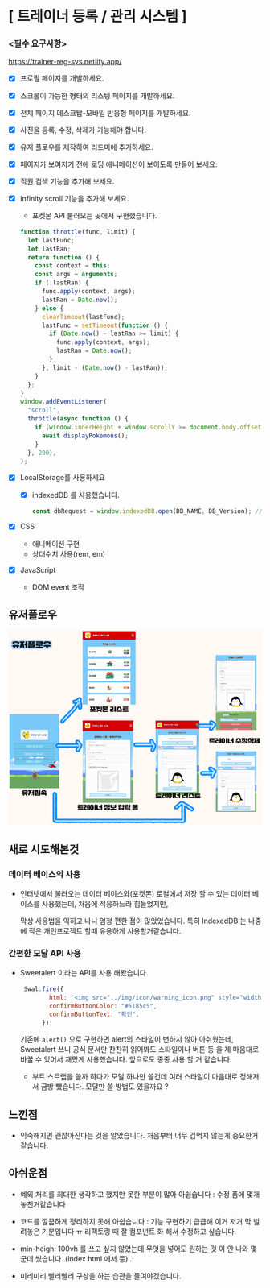 # **[ 트레이너 등록 / 관리 시스템 ]**

### **<필수 요구사항>**
  https://trainer-reg-sys.netlify.app/
- [x] 프로필 페이지를 개발하세요.

- [x] 스크롤이 가능한 형태의 리스팅 페이지를 개발하세요.

- [x] 전체 페이지 데스크탑-모바일 반응형 페이지를 개발하세요.

- [x] 사진을 등록, 수정, 삭제가 가능해야 합니다.

- [x] 유저 플로우를 제작하여 리드미에 추가하세요.

- [x] 페이지가 보여지기 전에 로딩 애니메이션이 보이도록 만들어 보세요.

- [x] 직원 검색 기능을 추가해 보세요.

- [x] infinity scroll 기능을 추가해 보세요.

  - 포켓몬 API 불러오는 곳에서 구현했습니다.

  ```javascript
  function throttle(func, limit) {
    let lastFunc;
    let lastRan;
    return function () {
      const context = this;
      const args = arguments;
      if (!lastRan) {
        func.apply(context, args);
        lastRan = Date.now();
      } else {
        clearTimeout(lastFunc);
        lastFunc = setTimeout(function () {
          if (Date.now() - lastRan >= limit) {
            func.apply(context, args);
            lastRan = Date.now();
          }
        }, limit - (Date.now() - lastRan));
      }
    };
  }
  window.addEventListener(
    "scroll",
    throttle(async function () {
      if (window.innerHeight + window.scrollY >= document.body.offsetHeight) {
        await displayPokemons();
      }
    }, 200),
  );
  ```

  

- [x] LocalStorage를 사용하세요

  - [x] indexedDB 를 사용했습니다.

    ```javascript
    const dbRequest = window.indexedDB.open(DB_NAME, DB_Version); //DB OPEN
    ```

    

- [x] CSS
  - 애니메이션 구현
  - 상대수치 사용(rem, em)

- [x] JavaScript
  - DOM event 조작

## 유저플로우

![](https://raw.githubusercontent.com/PenguinKKIM/pokemon/main/userflow.png)



## 새로 시도해본것

### 데이터 베이스의 사용

- 인터넷에서 불러오는 데이터 베이스와(포켓몬) 로컬에서 저장 할 수 있는 데이터 베이스를 사용했는데, 처음에 적응하느라 힘들었지만,

  막상 사용법을 익히고 나니 엄청 편한 점이 많았었습니다. 특히 IndexedDB 는 나중에 작은 개인프로젝트 할때 유용하게 사용할거같습니다.

### 간편한 모달 API 사용

- Sweetalert 이라는 API를 사용 해봤습니다.

  ```javascript
   Swal.fire({
          html: '<img src="../img/icon/warning_icon.png" style="width:40px; height:40px; margin: 1rem;"><p>이름과 주소는 반드시 입력해야 합니다.</p>',
          confirmButtonColor: "#5185c5",
          confirmButtonText: "확인",
        });
  ```

  기존에 `alert()` 으로 구현하면 alert의 스타일이 변하지 않아 아쉬웠는데, Sweetalert 쓰니 공식 문서만 찬찬히 읽어봐도 스타일이나 버튼 등 을 제 마음대로 바꿀 수 있어서 재밌게 사용했습니다. 앞으로도 종종 사용 할 거 같습니다.

  - 부트 스트랩을 쓸까 하다가 모달 하나만 쓸건데 여러 스타일이 마음대로 정해져서 금방 뺐습니다. 모달만 쓸 방법도 있을까요 ?

## 느낀점

- 익숙해지면 괜찮아진다는 것을 알았습니다. 처음부터 너무 겁먹지 않는게 중요한거같습니다.

## 아쉬운점

- 예외 처리를 최대한 생각하고 했지만 못한 부분이 많아 아쉽습니다 : 수정 폼에 몇개 놓친거같습니다

- 코드를 깔끔하게 정리하지 못해 아쉽습니다 : 기능 구현하기 급급해 이거 저거 막 벌려놓은 기분입니다 ㅠ 리팩토링 때 잘 컴포넌트 화 해서 수정하고 싶습니다.

- min-heigh: 100vh 를 쓰고 싶지 않았는데 무엇을 넣어도 원하는 것 이 안 나와 몇 군데 썼습니다..(index.html 에서 등) ..

- 미리미리 빨리빨리 구상을 하는 습관을 들여야겠습니다.

  

  
